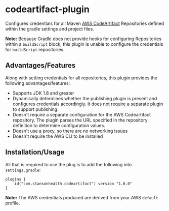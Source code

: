# codeartifact-plugin

[comment]: <> ([![Gradle Plugin Portal]&#40;https://img.shields.io/maven-metadata/v/https/plugins.gradle.org/m2/co/bound/plugins/maven-metadata.xml.svg?colorB=007ec6&label=Plugin%20Portal&#41;]&#40;https://plugins.gradle.org/plugin/co.bound.codeartifact&#41;)

Configures credentials for all Maven [AWS CodeArtifact](https://aws.amazon.com/codeartifact/) Repositories defined within the gradle settings and project files.

**Note:** Because Gradle does not provide hooks for configuring Repositories within a `buildScript` block, this plugin
is unable to configure the credentials for `buildScript` repositories.

## Advantages/Features

Along with setting credentials for all repositories, this plugin provides the following advantages/features:

- Supports JDK 1.8 and greater
- Dynamically determines whether the publishing plugin is present and configures credentials accordingly.  It does
not require a separate plugin to support publishing.
- Doesn't require a separate configuration for the AWS Codeartifact repository. The plugin parses the URL specified in the repository definition to determine configuration values.
- Doesn't use a proxy, so there are no networking issues
- Doesn't require the AWS CLI to be installed

## Installation/Usage

All that is required to use the plug is to add the following into `settings.gradle`:
```
plugins {
    id("com.stansonhealth.codeartifact") version "1.0.0"
}
```

**Note:** The AWS credentials produced are derived from your AWS `default` profile.

